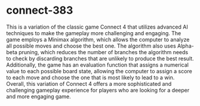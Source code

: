 # connect-383
This is a variation of the classic game Connect 4 that utilizes advanced AI techniques to make the gameplay more challenging and engaging. The game employs a Minimax algorithm, which allows the computer to analyze all possible moves and choose the best one. The algorithm also uses Alpha-beta pruning, which reduces the number of branches the algorithm needs to check by discarding branches that are unlikely to produce the best result. Additionally, the game has an evaluation function that assigns a numerical value to each possible board state, allowing the computer to assign a score to each move and choose the one that is most likely to lead to a win. Overall, this variation of Connect 4 offers a more sophisticated and challenging gameplay experience for players who are looking for a deeper and more engaging game.
